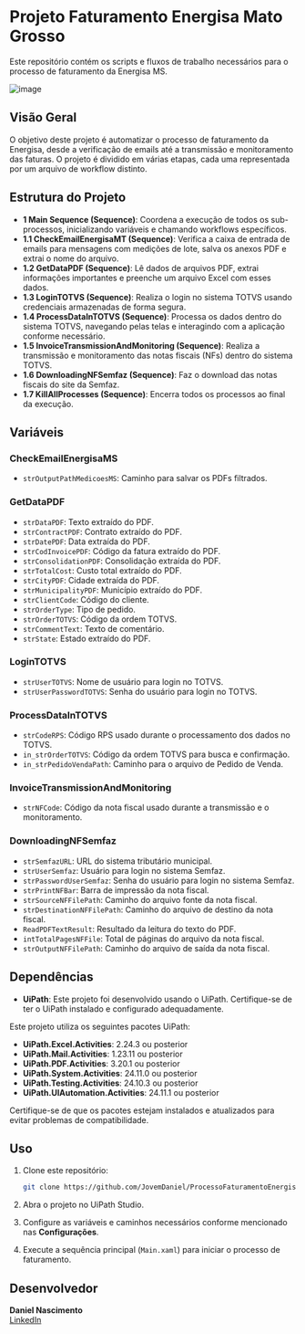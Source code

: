# Projeto Faturamento Energisa Mato Grosso

Este repositório contém os scripts e fluxos de trabalho necessários para o processo de faturamento da Energisa MS.

![image](https://github.com/user-attachments/assets/b9e6a9a6-49b7-4be7-a02e-c5857ead62fb)

## Visão Geral

O objetivo deste projeto é automatizar o processo de faturamento da Energisa, desde a verificação de emails até a transmissão e monitoramento das faturas. O projeto é dividido em várias etapas, cada uma representada por um arquivo de workflow distinto.

## Estrutura do Projeto

- **1 Main Sequence (Sequence)**: Coordena a execução de todos os sub-processos, inicializando variáveis e chamando workflows específicos.
- **1.1 CheckEmailEnergisaMT (Sequence)**: Verifica a caixa de entrada de emails para mensagens com medições de lote, salva os anexos PDF e extrai o nome do arquivo.
- **1.2 GetDataPDF (Sequence)**: Lê dados de arquivos PDF, extrai informações importantes e preenche um arquivo Excel com esses dados.
- **1.3 LoginTOTVS (Sequence)**: Realiza o login no sistema TOTVS usando credenciais armazenadas de forma segura.
- **1.4 ProcessDataInTOTVS (Sequence)**: Processa os dados dentro do sistema TOTVS, navegando pelas telas e interagindo com a aplicação conforme necessário.
- **1.5 InvoiceTransmissionAndMonitoring (Sequence)**: Realiza a transmissão e monitoramento das notas fiscais (NFs) dentro do sistema TOTVS.
- **1.6 DownloadingNFSemfaz (Sequence)**: Faz o download das notas fiscais do site da Semfaz.
- **1.7 KillAllProcesses (Sequence)**: Encerra todos os processos ao final da execução.

## Variáveis

### CheckEmailEnergisaMS
- `strOutputPathMedicoesMS`: Caminho para salvar os PDFs filtrados.

### GetDataPDF
- `strDataPDF`: Texto extraído do PDF.
- `strContractPDF`: Contrato extraído do PDF.
- `strDatePDF`: Data extraída do PDF.
- `strCodInvoicePDF`: Código da fatura extraído do PDF.
- `strConsolidationPDF`: Consolidação extraída do PDF.
- `strTotalCost`: Custo total extraído do PDF.
- `strCityPDF`: Cidade extraída do PDF.
- `strMunicipalityPDF`: Município extraído do PDF.
- `strClientCode`: Código do cliente.
- `strOrderType`: Tipo de pedido.
- `strOrderTOTVS`: Código da ordem TOTVS.
- `strCommentText`: Texto de comentário.
- `strState`: Estado extraído do PDF.

### LoginTOTVS
- `strUserTOTVS`: Nome de usuário para login no TOTVS.
- `strUserPasswordTOTVS`: Senha do usuário para login no TOTVS.

### ProcessDataInTOTVS
- `strCodeRPS`: Código RPS usado durante o processamento dos dados no TOTVS.
- `in_strOrderTOTVS`: Código da ordem TOTVS para busca e confirmação.
- `in_strPedidoVendaPath`: Caminho para o arquivo de Pedido de Venda.

### InvoiceTransmissionAndMonitoring
- `strNFCode`: Código da nota fiscal usado durante a transmissão e o monitoramento.

### DownloadingNFSemfaz
- `strSemfazURL`: URL do sistema tributário municipal.
- `strUserSemfaz`: Usuário para login no sistema Semfaz.
- `strPasswordUserSemfaz`: Senha do usuário para login no sistema Semfaz.
- `strPrintNFBar`: Barra de impressão da nota fiscal.
- `strSourceNFFilePath`: Caminho do arquivo fonte da nota fiscal.
- `strDestinationNFFilePath`: Caminho do arquivo de destino da nota fiscal.
- `ReadPDFTextResult`: Resultado da leitura do texto do PDF.
- `intTotalPagesNFFile`: Total de páginas do arquivo da nota fiscal.
- `strOutputNFFilePath`: Caminho do arquivo de saída da nota fiscal.

## Dependências

- **UiPath**: Este projeto foi desenvolvido usando o UiPath. Certifique-se de ter o UiPath instalado e configurado adequadamente.
  
Este projeto utiliza os seguintes pacotes UiPath:

- **UiPath.Excel.Activities**: 2.24.3 ou posterior
- **UiPath.Mail.Activities**: 1.23.11 ou posterior
- **UiPath.PDF.Activities**: 3.20.1 ou posterior
- **UiPath.System.Activities**: 24.11.0 ou posterior
- **UiPath.Testing.Activities**: 24.10.3 ou posterior
- **UiPath.UIAutomation.Activities**: 24.11.1 ou posterior

Certifique-se de que os pacotes estejam instalados e atualizados para evitar problemas de compatibilidade.

## Uso

1. Clone este repositório:
    ```bash
    git clone https://github.com/JovemDaniel/ProcessoFaturamentoEnergisa_MT.git
    ```

2. Abra o projeto no UiPath Studio.

3. Configure as variáveis e caminhos necessários conforme mencionado nas **Configurações**.

4. Execute a sequência principal (`Main.xaml`) para iniciar o processo de faturamento.

## Desenvolvedor

**Daniel Nascimento**  
[LinkedIn](https://www.linkedin.com/in/danieloliveirain/)
